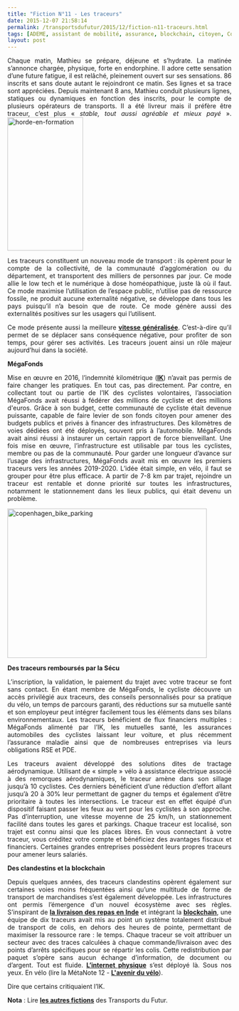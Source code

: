```yaml
---
title: "Fiction N°11 - Les traceurs"
date: 2015-12-07 21:58:14
permalink: /transportsdufutur/2015/12/fiction-n11-traceurs.html
tags: [ADEME, assistant de mobilité, assurance, blockchain, citoyen, Comment agir pour changer les pratiques ?, commuter, Efficacité énergétique, externalité, Infrastructure, mode doux, partage de la voirie, PDE, PDIE, Usager Client Citoyen Multitude, vélo]
layout: post
---
```


<p style="text-align: justify;">Chaque matin, Mathieu se prépare, déjeune et s’hydrate. La matinée s’annonce chargée, physique, forte en endorphine. Il adore cette sensation d’une future fatigue, il est relâché, pleinement ouvert sur ses sensations. 86 inscrits et sans doute autant le rejoindront ce matin. Ses lignes et sa trace sont appréciées. Depuis maintenant 8 ans, Mathieu conduit plusieurs lignes, statiques ou dynamiques en fonction des inscrits, pour le compte de plusieurs opérateurs de transports. Il a été livreur mais il préfère être traceur, c’est plus «<em> stable, tout aussi agréable et mieux payé </em>».<a href="http://transportsdufutur.ademe.fr/wp-content/uploads/sites/6/2015/12/horde-en-formation.jpg"><img class="alignright wp-image-4126 size-medium" src="http://transportsdufutur.ademe.fr/wp-content/uploads/sites/6/2015/12/horde-en-formation-170x300.jpg" alt="horde-en-formation" width="170" height="300" /></a></p>

<p style="text-align: justify;">Les traceurs constituent un nouveau mode de transport : ils opèrent pour le compte de la collectivité, de la communauté d’agglomération ou du département, et transportent des milliers de personnes par jour. Ce mode allie le low tech et le numérique à dose homéopathique, juste là où il faut. Ce mode maximise l’utilisation de l’espace public, n’utilise pas de ressource fossile, ne produit aucune externalité négative, se développe dans tous les pays puisqu’il n’a besoin que de route. Ce mode génère aussi des externalités positives sur les usagers qui l’utilisent.</p>

<p style="text-align: justify;">Ce mode présente aussi la meilleure <a href="https://www.cairn.info/revue-d-economie-regionale-et-urbaine-2009-3-page-449.htm"><strong>vitesse généralisée</strong></a>. C’est-à-dire qu’il permet de se déplacer sans conséquence négative, pour profiter de son temps, pour gérer ses activités. Les traceurs jouent ainsi un rôle majeur aujourd’hui dans la société.</p>

<p style="text-align: justify;"><!--more--></p>

<p style="text-align: justify;"><strong>MégaFonds</strong></p>

<p style="text-align: justify;">Mise en œuvre en 2016, l’indemnité kilométrique (<a href="http://www.developpement-durable.gouv.fr/IMG/pdf/2015_Janvier_-_Evaluation_ADEME_Indemnite_kilometrique_velo.pdf" target="_blank" rel="noopener"><strong>IK</strong></a>) n’avait pas permis de faire changer les pratiques. En tout cas, pas directement. Par contre, en collectant tout ou partie de l’IK des cyclistes volontaires, l’association MégaFonds avait réussi à fédérer des millions de cycliste et des millions d'euros. Grâce à son budget, cette communauté de cycliste était devenue puissante, capable de faire levier de son fonds citoyen pour amener des budgets publics et privés à financer des infrastructures. Des kilomètres de voies dédiées ont été déployés, souvent pris à l’automobile. MégaFonds avait ainsi réussi à instaurer un certain rapport de force bienveillant. Une fois mise en œuvre, l’infrastructure est utilisable par tous les cyclistes, membre ou pas de la communauté. Pour garder une longueur d’avance sur l’usage des infrastructures, MégaFonds avait mis en œuvre les premiers traceurs vers les années 2019-2020. L’idée était simple, en vélo, il faut se grouper pour être plus efficace. A partir de 7-8 km par trajet, rejoindre un traceur est rentable et donne priorité sur toutes les infrastructures, notamment le stationnement dans les lieux publics, qui était devenu un problème.</p>

<p style="text-align: justify;"><a href="http://transportsdufutur.ademe.fr/wp-content/uploads/sites/6/2015/12/copenhagen_bike_parking.jpg"><img class="size-full wp-image-4125 aligncenter" src="http://transportsdufutur.ademe.fr/wp-content/uploads/sites/6/2015/12/copenhagen_bike_parking.jpg" alt="copenhagen_bike_parking" width="448" height="336" /></a></p>

<p style="text-align: justify;"><strong>Des traceurs remboursés par la Sécu</strong></p>

<p style="text-align: justify;">L’inscription, la validation, le paiement du trajet avec votre traceur se font sans contact. En étant membre de MégaFonds, le cycliste découvre un accès privilégié aux traceurs, des conseils personnalisés pour sa pratique du vélo, un temps de parcours garanti, des réductions sur sa mutuelle santé et son employeur peut intégrer facilement tous les éléments dans ses bilans environnementaux. Les traceurs bénéficient de flux financiers multiples : MégaFonds alimenté par l’IK, les mutuelles santé, les assurances automobiles des cyclistes laissant leur voiture, et plus récemment l’assurance maladie ainsi que de nombreuses entreprises via leurs obligations RSE et PDE.</p>

<p style="text-align: justify;">Les traceurs avaient développé des solutions dites de tractage aérodynamique. Utilisant de « simple » vélo à assistance électrique associé à des remorques aérodynamiques, le traceur amène dans son sillage jusqu’à 10 cyclistes. Ces derniers bénéficient d’une réduction d’effort allant jusqu’à 20 à 30% leur permettant de gagner du temps et également d’être prioritaire à toutes les intersections. Le traceur est en effet équipé d’un dispositif faisant passer les feux au vert pour les cyclistes à son approche. Pas d’interruption, une vitesse moyenne de 25 km/h, un stationnement facilité dans toutes les gares et parkings. Chaque traceur est localisé, son trajet est connu ainsi que les places libres. En vous connectant à votre traceur, vous créditez votre compte et bénéficiez des avantages fiscaux et financiers. Certaines grandes entreprises possèdent leurs propres traceurs pour amener leurs salariés.</p>

<p style="text-align: justify;"><strong>Des clandestins et la blockchain</strong></p>

<p style="text-align: justify;">Depuis quelques années, des traceurs clandestins opèrent également sur certaines voies moins fréquentées ainsi qu’une multitude de forme de transport de marchandises s’est également développée. Les infrastructures ont permis l’émergence d'un nouvel écosystème avec ses règles. S’inspirant de <a href="http://transportsdufutur.ademe.fr/2011/08/les-dabbawallahs-de-bombay-inspirent-une-solution-logistique-a-paris-less_is_more.html" target="_blank" rel="noopener"><strong>la livraison des repas en Inde</strong></a> et intégrant la <a href="http://transportsdufutur.ademe.fr/?s=blockchain" target="_blank" rel="noopener"><strong>blockchain</strong></a>, une équipe de dix traceurs avait mis au point un système totalement distribué de transport de colis, en dehors des heures de pointe, permettant de maximiser la ressource rare : le temps. Chaque traceur se voit attribuer un secteur avec des traces calculées à chaque commande/livraison avec des points d’arrêts spécifiques pour se répartir les colis. Cette redistribution par paquet s’opère sans aucun échange d’information, de document ou d’argent. Tout est fluide. <a href="http://transportsdufutur.ademe.fr/2012/01/et-si-la-logistique-copiait-la-structure-dinternet-vers-linternet-physique-physicinternet.html" target="_blank" rel="noopener"><strong>L’internet physique</strong></a> s’est déployé là. Sous nos yeux. En vélo (lire la MétaNote 12 - <a href="http://transportsdufutur.ademe.fr/2011/05/metanote-tdf-12-lavenir-du-velo.html" target="_blank" rel="noopener"><strong>L'avenir du vélo</strong></a>).</p>

<p style="text-align: justify;">Dire que certains critiquaient l’IK.</p>

<p style="text-align: justify;"><strong>Nota</strong> : Lire <a href="http://transportsdufutur.ademe.fr/les-fictions-comme-accelerateur-creatif" target="_blank" rel="noopener"><strong>les autres fictions</strong></a> des Transports du Futur.</p>
